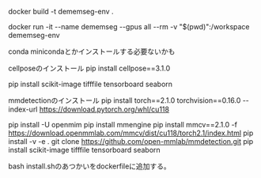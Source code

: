 docker build -t dememseg-env .

docker run -it --name dememseg --gpus all --rm -v "$(pwd)":/workspace dememseg-env

conda minicondaとかインストールする必要ないかも



cellposeのインストール
pip install cellpose==3.1.0

pip install scikit-image tifffile tensorboard seaborn

mmdetectionのインストール
pip install torch==2.1.0 torchvision==0.16.0 --index-url https://download.pytorch.org/whl/cu118



pip install -U openmim
pip install mmengine
pip install mmcv==2.1.0 -f https://download.openmmlab.com/mmcv/dist/cu118/torch2.1/index.html
pip install -v -e .
git clone https://github.com/open-mmlab/mmdetection.git
pip install scikit-image tifffile tensorboard seaborn




bash install.shのあつかいをdockerfileに追加する。